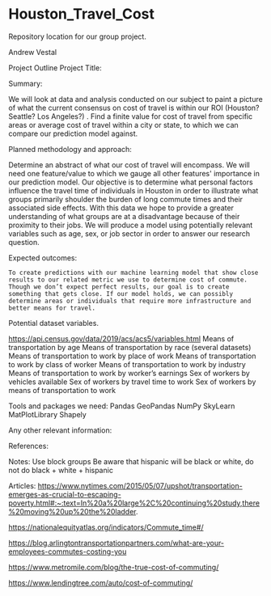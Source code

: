 # Houston_Travel_Cost
 Repository location for our group project. 

Andrew Vestal

Project Outline
Project Title:

Summary:

We will look at data and analysis conducted on our subject to paint a picture of what the current consensus on cost of travel is within our ROI (Houston? Seattle? Los Angeles?) . Find a finite value for cost of travel from specific areas or average cost of travel within a city or state, to which we can compare our prediction model against. 

Planned methodology and approach: 

Determine an abstract of what our cost of travel will encompass. We will need one feature/value to which we gauge all other features' importance in our prediction model. Our objective is to determine what personal factors influence the travel time of individuals in Houston  in order to illustrate what groups primarily shoulder the burden of long commute times and their associated side effects. With this data we hope to provide a greater understanding of what groups are at a disadvantage because of their proximity to their jobs. We will produce a model using potentially relevant variables such as age, sex, or job sector in order to answer our research question. 

Expected outcomes:

	To create predictions with our machine learning model that show close results to our related metric we use to determine cost of commute. Though we don’t expect perfect results, our goal is to create something that gets close. If our model holds, we can possibly determine areas or individuals that require more infrastructure and better means for travel.


Potential dataset variables.

https://api.census.gov/data/2019/acs/acs5/variables.html
Means of transportation by age
Means of transportation by race (several datasets)
Means of transportation to work by place of work
Means of transportation to work by class of worker
Means of transportation to work by industry
Means of transportation to work by worker’s earnings
Sex of workers by vehicles available
Sex of workers by travel time to work
Sex of workers by means of transportation to work

Tools and packages we need:
Pandas
GeoPandas
NumPy
SkyLearn
MatPlotLibrary
Shapely


Any other relevant information:

References:





Notes:
Use block groups
Be aware that hispanic will be black or white, do not do black + white + hispanic

Articles:
https://www.nytimes.com/2015/05/07/upshot/transportation-emerges-as-crucial-to-escaping-poverty.html#:~:text=In%20a%20large%2C%20continuing%20study,there%20moving%20up%20the%20ladder.

https://nationalequityatlas.org/indicators/Commute_time#/

https://blog.arlingtontransportationpartners.com/what-are-your-employees-commutes-costing-you

https://www.metromile.com/blog/the-true-cost-of-commuting/

https://www.lendingtree.com/auto/cost-of-commuting/
